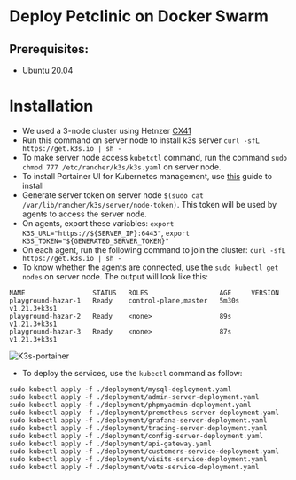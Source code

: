 # Deploy Petclinic on Docker Swarm

## Prerequisites:
- Ubuntu 20.04

# Installation
- We used a 3-node cluster using Hetnzer [CX41](https://www.hetzner.com/cloud)
- Run this command on server node to install k3s server `curl -sfL https://get.k3s.io | sh -`
- To make server node access `kubetctl` command, run the command `sudo chmod 777 /etc/rancher/k3s/k3s.yaml` on server node.
- To install Portainer UI for Kubernetes management, use [this](https://documentation.portainer.io/v2.0/deploy/ceinstallk8s/) guide to install 
- Generate server token on server node `$(sudo cat /var/lib/rancher/k3s/server/node-token)`. This token will be used by agents to access the server node.
- On agents, export these variables: `export K3S_URL="https://${SERVER_IP}:6443"`, `export K3S_TOKEN="${GENERATED_SERVER_TOKEN}"`
- On each agent, run the following command to join the cluster: `curl -sfL https://get.k3s.io | sh -`
- To know whether the agents are connected, use the `sudo kubectl get nodes` on server node. The output will look like this:
```shell
NAME                 STATUS   ROLES                  AGE     VERSION
playground-hazar-1   Ready    control-plane,master   5m30s   v1.21.3+k3s1
playground-hazar-2   Ready    <none>                 89s     v1.21.3+k3s1
playground-hazar-3   Ready    <none>                 87s     v1.21.3+k3s1
```
![K3s-portainer](https://github.com/AzarguNazari/modifed-petclinic-application/blob/master/media/k3s-portainer.png)

- To deploy the services, use the `kubectl` command as follow:
```shell
sudo kubectl apply -f ./deployment/mysql-deployment.yaml
sudo kubectl apply -f ./deployment/admin-server-deployment.yaml
sudo kubectl apply -f ./deployment/phpmyadmin-deployment.yaml
sudo kubectl apply -f ./deployment/premetheus-server-deployment.yaml
sudo kubectl apply -f ./deployment/grafana-server-deployment.yaml
sudo kubectl apply -f ./deployment/tracing-server-deployment.yaml
sudo kubectl apply -f ./deployment/config-server-deployment.yaml
sudo kubectl apply -f ./deployment/api-gateway.yaml
sudo kubectl apply -f ./deployment/customers-service-deployment.yaml
sudo kubectl apply -f ./deployment/visits-service-deployment.yaml
sudo kubectl apply -f ./deployment/vets-service-deployment.yaml
```